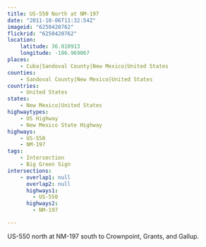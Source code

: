 ```yaml
---
title: US-550 North at NM-197
date: "2011-10-06T11:32:54Z"
imageid: "6250420762"
flickrid: "6250420762"
location:
    latitude: 36.010913
    longitude: -106.969067
places:
    - Cuba|Sandoval County|New Mexico|United States
counties:
    - Sandoval County|New Mexico|United States
countries:
    - United States
states:
    - New Mexico|United States
highwaytypes:
    - US Highway
    - New Mexico State Highway
highways:
    - US-550
    - NM-197
tags:
    - Intersection
    - Big Green Sign
intersections:
    - overlap1: null
      overlap2: null
      highways1:
        - US-550
      highways2:
        - NM-197

---
```

US-550 north at NM-197 south to Crownpoint, Grants, and Gallup.
